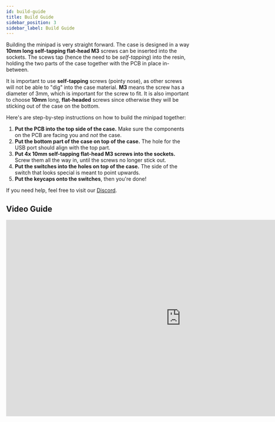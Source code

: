 ```yaml
---
id: build-guide
title: Build Guide
sidebar_position: 3
sidebar_label: Build Guide
---
```


Building the minipad is very straight forward. The case is designed in a way **10mm long self-tapping flat-head M3** screws can be inserted into the sockets. The scews tap (hence the need to be *self-tapping*) into the resin, holding the two parts of the case together with the PCB in place in-between.

It is important to use **self-tapping** screws (pointy nose), as other screws will not be able to "dig" into the case material. **M3** means the screw has a diameter of 3mm, which is important for the screw to fit. It is also important to choose **10mm** long, **flat-headed** screws since otherwise they will be sticking out of the case on the bottom.

Here's are step-by-step instructions on how to build the minipad together:
1. **Put the PCB into the top side of the case.** Make sure the components on the PCB are facing you and *not* the case.
2. **Put the bottom part of the case on top of the case.** The hole for the USB port should align with the top part.
3. **Put 4x 10mm self-tapping flat-head M3 screws into the sockets.** Screw them all the way in, until the screws no longer stick out.
4. **Put the switches into the holes on top of the case.** The side of the switch that looks special is meant to point upwards.
5. **Put the keycaps onto the switches**, then you're done!

If you need help, feel free to visit our [Discord](https://discord.gg/minipad).

## Video Guide

<iframe width="950" height="534.375" src="https://www.youtube-nocookie.com/embed/8hYI51_9EFs" title="YouTube video player" frameborder="0" allow="accelerometer; autoplay; clipboard-write; encrypted-media; gyroscope; picture-in-picture; web-share" allowfullscreen></iframe>
